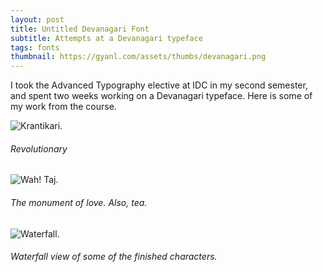 ```yaml
---
layout: post
title: Untitled Devanagari Font
subtitle: Attempts at a Devanagari typeface
tags: fonts
thumbnail: https://gyanl.com/assets/thumbs/devanagari.png
---
```


I took the Advanced Typography elective at IDC in my second semester, and spent two weeks working on a Devanagari typeface. Here is some of my work from the course.

![Krantikari.](https://gyanl.com/assets/utf-krantikari.png)

###### Revolutionary

![Wah! Taj.](https://gyanl.com/assets/utf-wahtaj.png)

###### The monument of love. Also, tea.

![Waterfall.](https://gyanl.com/assets/utf-waterfall.png)

###### Waterfall view of some of the finished characters.
